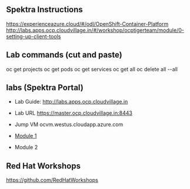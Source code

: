 

## Spektra Instructions
https://experienceazure.cloud/#/odl/OpenShift-Container-Platform
http://labs.apps.ocp.cloudvillage.in/#/workshop/ocptigerteam/module/0-setting-up-client-tools

## Lab commands (cut and paste)
oc get projects
oc get pods
oc get services
oc get all
oc delete all --all

## labs (Spektra Portal)
* Lab Guide: http://labs.apps.ocp.cloudvillage.in
* Lab URL https://master.ocp.cloudvillage.in:8443
* Jump VM ocvm.westus.cloudapp.azure.com

* [Module 1](http://labs.apps.ocp.cloudvillage.in/#/workshop/ocptigerteam/module/1-create-app-from-docker-image)
* Module 2

## Red Hat Workshops
https://github.com/RedHatWorkshops
